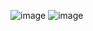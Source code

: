 ![image](https://github.com/LuisCordero1512/Simulacion_por_computadora-LuisCordero/assets/142678056/cd419fcb-5222-4c5b-8efd-42f44e18b255)
![image](https://github.com/LuisCordero1512/Simulacion_por_computadora-LuisCordero/assets/142678056/cec481b4-e532-4018-b50e-bab7c1ae8c85)
